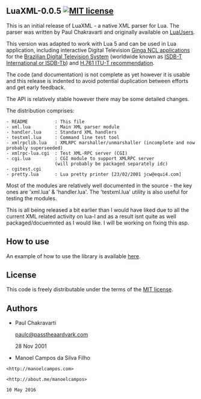 
LuaXML-0.0.5 [![MIT license](http://img.shields.io/badge/license-MIT-brightgreen.svg)](http://opensource.org/licenses/MIT)
------------

This is an initial release of LuaXML - a native XML parser for Lua.
The parser was written by Paul Chakravarti and originally available on [LuaUsers](http://lua-users.org/wiki/LuaXml).

This version was adapted to work with Lua 5 and can be used in Lua application, including
interactive Digital Television [Ginga NCL applications](http://gingancl.org.br/en) for the [Brazilian Digital Television System](http://forumsbtvd.org.br) 
(worldwide known as [ISDB-T International or ISDB-Tb](https://en.wikipedia.org/wiki/ISDB-T_International)) and [H.761 ITU-T recommendation](https://www.itu.int/rec/T-REC-H.761).

The code (and documentation) is not complete as yet however it is usable
and this release is indented to avoid potential duplication between efforts
and get early feedback.

The API is relatively stable however there may be some detailed changes.

The distribution comprises:

    - README          : This file
    - xml.lua         : Main XML parser module
    - handler.lua     : Standard XML handlers
    - testxml.lua     : Command line test tool
    - xmlrpclib.lua   : XMLRPC marshaller/unmarshaller (incomplete and now probably superseeded)
    - xmlrpc-lua.cgi  : Test XML-RPC server (CGI)
    - cgi.lua         : CGI module to support XMLRPC server
                      (will probably be packaged separately idc)
    - cgitest.cgi     
    - pretty.lua      : Lua pretty printer [23/02/2001 jcw@equi4.com]

Most of the modules are relatively well documented in the source - the key
ones are 'xml.lua' & 'handler.lua'. The 'testxml.lua' utility is also
useful for testing the modules.

This is all being released a bit earlier than I would have liked due
to all the current XML related activity on lua-l and as a result isnt
quite as well packaged/docuemnted as I would like. I will be working
on fixing this asp.

How to use
----------

An example of how to use the library is available [here](example).

License
-------
This code is freely distributable under the terms of the [MIT license](LICENSE).

Authors
-------
  - Paul Chakravarti
    
    paulc@passtheaardvark.com
	
	28 Nov 2001
	
  -  Manoel Campos da Silva Filho
  
	<http://manoelcampos.com>
	
	<http://about.me/manoelcampos>
		
    10 May 2016
